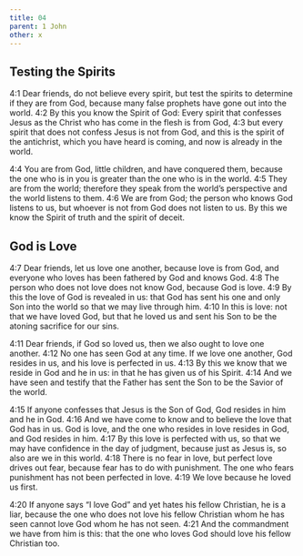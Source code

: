 ```yaml
---
title: 04
parent: 1 John
other: x
---
```


## Testing the Spirits

<a name="4:1">4:1</a> Dear friends, do not believe every spirit, but test the spirits to determine if they are from God, because many false prophets have gone out into the world. <a name="4:2">4:2</a> By this you know the Spirit of God: Every spirit that confesses Jesus as the Christ who has come in the flesh is from God, <a name="4:3">4:3</a> but every spirit that does not confess Jesus is not from God, and this is the spirit of the antichrist, which you have heard is coming, and now is already in the world.

<a name="4:4">4:4</a> You are from God, little children, and have conquered them, because the one who is in you is greater than the one who is in the world. <a name="4:5">4:5</a> They are from the world; therefore they speak from the world’s perspective and the world listens to them. <a name="4:6">4:6</a> We are from God; the person who knows God listens to us, but whoever is not from God does not listen to us. By this we know the Spirit of truth and the spirit of deceit.

## God is Love

<a name="4:7">4:7</a> Dear friends, let us love one another, because love is from God, and everyone who loves has been fathered by God and knows God. <a name="4:8">4:8</a> The person who does not love does not know God, because God is love. <a name="4:9">4:9</a> By this the love of God is revealed in us: that God has sent his one and only Son into the world so that we may live through him. <a name="4:10">4:10</a> In this is love: not that we have loved God, but that he loved us and sent his Son to be the atoning sacrifice for our sins.

<a name="4:11">4:11</a> Dear friends, if God so loved us, then we also ought to love one another. <a name="4:12">4:12</a> No one has seen God at any time. If we love one another, God resides in us, and his love is perfected in us. <a name="4:13">4:13</a> By this we know that we reside in God and he in us: in that he has given us of his Spirit. <a name="4:14">4:14</a> And we have seen and testify that the Father has sent the Son to be the Savior of the world.

<a name="4:15">4:15</a> If anyone confesses that Jesus is the Son of God, God resides in him and he in God. <a name="4:16">4:16</a> And we have come to know and to believe the love that God has in us. God is love, and the one who resides in love resides in God, and God resides in him. <a name="4:17">4:17</a> By this love is perfected with us, so that we may have confidence in the day of judgment, because just as Jesus is, so also are we in this world. <a name="4:18">4:18</a> There is no fear in love, but perfect love drives out fear, because fear has to do with punishment. The one who fears punishment has not been perfected in love. <a name="4:19">4:19</a> We love because he loved us first.

<a name="4:20">4:20</a> If anyone says “I love God” and yet hates his fellow Christian, he is a liar, because the one who does not love his fellow Christian whom he has seen cannot love God whom he has not seen. <a name="4:21">4:21</a> And the commandment we have from him is this: that the one who loves God should love his fellow Christian too.

